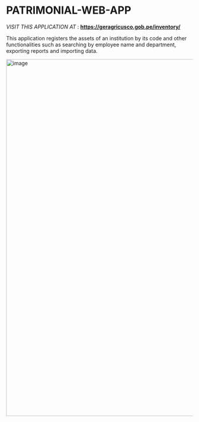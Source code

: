 # PATRIMONIAL-WEB-APP
*VISIT THIS APPLICATION AT* : **https://geragricusco.gob.pe/inventory/**

This application registers the assets of an institution by its code and other functionalities such as searching by employee name and department, exporting reports and importing data.

<img width="1902" height="962" alt="image" src="https://github.com/user-attachments/assets/7be981ac-313b-431a-8b13-be620d62aa27" />
